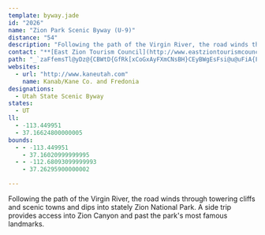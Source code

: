 ```yaml
---
template: byway.jade
id: "2026"
name: "Zion Park Scenic Byway (U-9)"
distance: "54"
description: "Following the path of the Virgin River, the road winds through towering cliffs and scenic towns and dips into stately Zion National Park. A side trip provides access into Zion Canyon and past the park's most famous landmarks."
contact: "**[East Zion Tourism Council](http://www.eastziontourismcouncil.org)**  \r\n 1-800-SEE-KANE  \r\n\r\n"
path: "_`zaFfemsTl@yDz@{CBWtD{GfRk[xCoGxAyFXmCNsBH}CEyBWgEsFsi@u@uFiA{FyAaF}AsDaMmTiBgDq@_BeCiG}@aDuByK_AoKMaEu@ou@HaFTqBbA_F~@gClCiFhAqAhFmE`GmDtBeBpByCxC{FlA{CZwAl@uFCyCEgBc@kD}@mDqAoCcHqKkCiFiAmCu@_C}AgIwKus@mPekAwMg}@_@yDOyCCoWOoE_@sDcAeFwLig@c@_Co@_FWoIo@kvGE_KOuCiAeCeA{@y@]uMByC]wAe@sBaAcEqCi`@mXoDmBEWy@_@gBq@i@?uAi@i@c@sDuAyAc@YBgDkAeu@}XmD_@cBAgl@HcAi@e@mAEoZYmDO}@w@uB_@s@uAmByAeAgAg@yB]}A?mN`@cAMs@a@}Wc^s@k@kB{@mCY_A@aFv@gCJy@EqAYiBy@eCkCeAeCo@uEB{D`@kCr@mB`@s@b@s@|@y@lBeA`H_B|ZmGnCeAfEuCn`@o^lAoApA_BvAeCxA{DtN{q@hAmGTyB~MkdCb@gLbCae@bBiX`A}VLkVCsJO}OeAcWSaKRmFn@aFjAqE|DqKxVqn@dA}Ct@yC`G{\\t@}L^{DpEuVNgEMoQBgBN_Cn@_Er@iC~@eCrCeFd@m@fCkCvM}JtE_ExBgCvIcMnB_C~L_Mx@_AhB}CfByE~@eDpKk_@h@aCNaAh@wHh@}FdC{MRiBTuJRaCZmBlAyDlAuBtA_Bh@c@zC{AjG_BzBaAtBeBrAgBr@oA~@mChC}MbByDbQy[pAmEj@_EFsCGmEg@yDqA{EyNgb@i@wBs@uFEwB?{DDgArGsm@b@{JBkGOuHmBu`@EcB@gCLaBb@eDZwAbA}Cf@eAjCaE|DaFhZ}^fEeI|AuDhB_GnAgGh@cDZiDl@aJNiGsAq{A|@sG@aAQ_GDaCZwAvByELgA?s@W}A_@_AsEqFcCwEcCcG_@eC?kAXeBjAqDr@{@fDcCbAsAf@mALuACuHUmBy@kAoAo@}E_Bu@q@g@m@mC{Fk@s@kI_GiBeAy@[qHeAiCQiCJwEp@cDQiDWwBgAeKuIcFeF}EcEoToP}DuBgAmAyD}FuAqAaCqAuGmC{RgJUYi@gBiAcOc@sCq@yB_AgBw@s@gKaIwEeA{MyB}@CyA[eC}AkDaBqK_Ho@u@sAmCiAeAsEmBiC_BqCaDu@sAs@eBK_AgA_DoAmB_AaAiEwBsBeBcAaBe@aBqAaIcAmBkAkAgBy@yHk@}Ae@mGmCuOsDwC_A}GuCm@Yu@y@Kw@`@mKEmAoA}J?_@Dc@|@iBP_A`BgOTmGHa@V_@b@Kr@Et@L\\PHd@DjAMvFQvDCfIoCzG@`@V^d@AZYRk@FkAtA}BPi@LgBc@_B?gCL_A~@gC?sBx@eF?m@_@mBJ_C_AyAOq@DcBO}@[_AI_ANuDt@gDhCgFVkADaET]^M`@PDz@uDnSAfAN~Dj@lCl@d@r@?`@m@ReAUaAaBcBQm@?s@rB{GrFgJbAeCN_BHuDJk@^Sd@?VV@n@E^e@bAIhAe@lNSjC_AlD?lAThBEvBi@tDNj@h@DRKJa@W_CVsD?sBr@sBnAsFRsAV_EP_@bFcEr@wANe@JmAEw@wDmUyAyMImBb@qSEgE}@_H?sAHgBSi@cIiJwGgFY_@Sy@HaDIcA[y@iBaCKgA?wAVaFXs@lAaAxBeAh@_AzAeFR{AKwAm@mAcBy@u@GwB`@_AAUKS]Ia@a@yGi@oA}DwC_@u@DkAhA{DhAwAPg@FyA]kAe@_AyBoCsAsCwAeE_@{AG_BJkAb@q@xDmCvEyBb@u@NeASw@cDiFcAYs@Lq@l@i@rB_@h@c@Fs@S}AwBq@{As@_A_AYcBEsBJ}@GoAi@u@{Ao@{GOe@s@q@{@GmBJm@K[YYk@ImA^gJKw@a@u@{B}B_Ae@mBU]YQc@Cs@Dg@Vm@|HsE|AkAhA{FDwAo@iD_@yEOm@Y]s@Y}@S{@m@sAgGEy@Dk@^s@~Ay@Xc@d@uDZs@~DmB~@I^SRY@a@[y@i@QqEJ{@QmCaAa@_@MSDmEEk@q@mBKq@ReBv@aBZqATmBNiEEyAOqAe@kAiA{AsBeBq@iAQcAE{@n@yCDeAe@mIS{AiC_Ke@aEkB}SQeA_AmBkAy@{E_@mFy@}Bq@w@m@eD{EqFgJ_A{Bm@oBYmCFoJM{AkE_a@gOu|ASsLGcT}Aqq@U_D_Oi}AwH{u@w@}BgHmP_Oq\\uAkCoBaDoOeSyBcDeIqJiAeCaAgEmAwBwEuDoAs@yAy@qDwA}Cu@qPgCcA]wAy@aAy@y@aB_@_BIy@OsG]gFh@}TEmOIgCe@gEqB_LWiEC_EHiEp@eF`AaEzAwDpEiH|FoIzFkGrDmClUiOpEgDlMyKtNwMvj@yl@fJuL|DiHjFmMzTsn@hMe]lC{FhEmHpI{KxBsDrAoC|BgGp]elAx@uDn@wErCcm@xA}^EkD_@iEi@yBwByE{BmCi_@sZsCeCy@gAi@oAUiAM_BF}BToA^_An@gA`BsA~EyBjBwAfC_DzEgHi@g@"
websites: 
  - url: "http://www.kaneutah.com"
    name: Kanab/Kane Co. and Fredonia
designations: 
  - Utah State Scenic Byway
states: 
  - UT
ll: 
  - -113.449951
  - 37.16624800000005
bounds: 
  - - -113.449951
    - 37.16020999999995
  - - -112.68093099999993
    - 37.26295900000002

---
```


Following the path of the Virgin River, the road winds through towering cliffs and scenic towns and dips into stately Zion National Park. A side trip provides access into Zion Canyon and past the park's most famous landmarks.